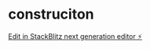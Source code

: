 # construciton

[Edit in StackBlitz next generation editor ⚡️](https://stackblitz.com/~/github.com/pozytron/construciton)
